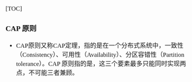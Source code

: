 <span style="font-family:Simsun,serif; font-size:17px;">

[TOC]

### CAP 原则

- CAP原则又称CAP定理，指的是在一个分布式系统中，一致性（Consistency）、可用性（Availability）、分区容错性（Partition tolerance）。CAP
  原则指的是，这三个要素最多只能同时实现两点，不可能三者兼顾。

</span>